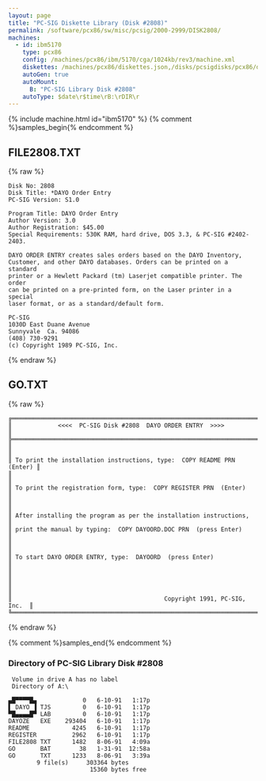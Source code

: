 ```yaml
---
layout: page
title: "PC-SIG Diskette Library (Disk #2808)"
permalink: /software/pcx86/sw/misc/pcsig/2000-2999/DISK2808/
machines:
  - id: ibm5170
    type: pcx86
    config: /machines/pcx86/ibm/5170/cga/1024kb/rev3/machine.xml
    diskettes: /machines/pcx86/diskettes.json,/disks/pcsigdisks/pcx86/diskettes.json
    autoGen: true
    autoMount:
      B: "PC-SIG Library Disk #2808"
    autoType: $date\r$time\rB:\rDIR\r
---
```


{% include machine.html id="ibm5170" %}
{% comment %}samples_begin{% endcomment %}

## FILE2808.TXT

{% raw %}
```
Disk No: 2808                                                           
Disk Title: *DAYO Order Entry                                           
PC-SIG Version: S1.0                                                    
                                                                        
Program Title: DAYO Order Entry                                         
Author Version: 3.0                                                     
Author Registration: $45.00                                             
Special Requirements: 530K RAM, hard drive, DOS 3.3, & PC-SIG #2402-2403.
                                                                        
DAYO ORDER ENTRY creates sales orders based on the DAYO Inventory,      
Customer, and other DAYO databases. Orders can be printed on a standard 
printer or a Hewlett Packard (tm) Laserjet compatible printer. The order
can be printed on a pre-printed form, on the Laser printer in a special 
laser format, or as a standard/default form.                            
                                                                        
PC-SIG                                                                  
1030D East Duane Avenue                                                 
Sunnyvale  Ca. 94086                                                    
(408) 730-9291                                                          
(c) Copyright 1989 PC-SIG, Inc.                                         
```
{% endraw %}

## GO.TXT

{% raw %}
```
╔═════════════════════════════════════════════════════════════════════════╗
║             <<<<  PC-SIG Disk #2808  DAYO ORDER ENTRY  >>>>             ║
╠═════════════════════════════════════════════════════════════════════════╣
║                                                                         ║
║ To print the installation instructions, type:  COPY README PRN  (Enter) ║
║                                                                         ║
║ To print the registration form, type:  COPY REGISTER PRN  (Enter)       ║
║                                                                         ║
║ After installing the program as per the installation instructions,      ║
║ print the manual by typing:  COPY DAYOORD.DOC PRN  (press Enter)        ║
║                                                                         ║
║ To start DAYO ORDER ENTRY, type:  DAYOORD  (press Enter)                ║
║                                                                         ║
║                                                                         ║
║                                           Copyright 1991, PC-SIG, Inc.  ║
╚═════════════════════════════════════════════════════════════════════════╝
```
{% endraw %}

{% comment %}samples_end{% endcomment %}

### Directory of PC-SIG Library Disk #2808

     Volume in drive A has no label
     Directory of A:\

    ▄█▀▀▀▀█▄             0   6-10-91   1:17p
    ▌ DAYO ▐ TJS         0   6-10-91   1:17p
    ▀█▄▄▄▄█▀ LAB         0   6-10-91   1:17p
    DAYOZE   EXE    293404   6-10-91   1:17p
    README            4245   6-10-91   1:17p
    REGISTER          2962   6-10-91   1:17p
    FILE2808 TXT      1482   8-06-91   4:09a
    GO       BAT        38   1-31-91  12:58a
    GO       TXT      1233   8-06-91   3:39a
            9 file(s)     303364 bytes
                           15360 bytes free
